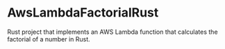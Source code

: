 # AwsLambdaFactorialRust 

Rust project that implements an AWS Lambda function that calculates the factorial of a number in Rust.